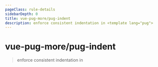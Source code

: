 ```yaml
---
pageClass: rule-details
sidebarDepth: 0
title: vue-pug-more/pug-indent
description: enforce consistent indentation in <template lang="pug">
---
```

# vue-pug-more/pug-indent

> enforce consistent indentation in <template lang="pug">

- :exclamation: <badge text="This rule has not been released yet." vertical="middle" type="error"> ***This rule has not been released yet.*** </badge>
- :gear: This rule is included in all of `"plugin:vue/vue3-strongly-recommended"`, `"plugin:vue/strongly-recommended"`, `"plugin:vue/vue3-recommended"` and `"plugin:vue/recommended"`.
- :wrench: The `--fix` option on the [command line](https://eslint.org/docs/user-guide/command-line-interface#fixing-problems) can automatically fix some of the problems reported by this rule.

## :book: Rule Details

- `number` ... The number of spaces for each indentation level. Default is `2`. If this is a string `"tab"` then indentation will be one tab character.
- `baseIndent` ... The multiplier of indentation for top-level statements. Default is `0`.
- `attribute` ... The multiplier of indentation for attributes. Default is `1`.
- `closeBracket` ... The multiplier of indentation for line wrapping closing brackets. Default is `0`.
- `alignAttributesVertically` ... Condition for whether attributes should be vertically aligned. Default is `true`.
- `ignores` ... The selector to ignore nodes. The AST spec is [here](https://github.com/vuejs/vue-eslint-parser/blob/master/docs/ast.md). You can use [esquery](https://github.com/estools/esquery#readme) to select nodes. Default is an empty array.

`2, { baseIndent: 1 }`
```vue
<template lang="pug">
  div
    p Hello
    p
      | World
</template>
```

`2, { baseIndent: 1, attribute: 2, closeBracket: 1 }`
```vue
<template lang="pug">
  div(
      id="foo"
      class="bar"
    )
    p Hello
    p
      | World
</template>
```

## :wrench: Options

```json
{
  "vue/pug-indent": ["error", 2, {
    "baseIndent": 1,
    "attribute": 1,
    "closeBracket": 0,
    "alignAttributesVertically": true,
    "ignores": []
  }]
}

## :mag: Implementation

- [Rule source](https://github.com/rashfael/eslint-plugin-vue-pug/blob/main/lib/rules/pug-indent.js)
- [Test source](https://github.com/rashfael/eslint-plugin-vue-pug/blob/main/tests/lib/rules/pug-indent.js)
